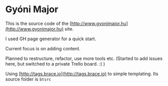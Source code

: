 Gyóni Major
==========

This is the source code of the [http://www.gyonimajor.hu](http://www.gyonimajor.hu) site.

I used GH page generator for a quick start. 

Current focus is on adding content. 

Planned to restructure, refactor, use more tools etc. (Started to add issues here, but switched to a private Trello board. :) )

Using [http://tags.brace.io](http://tags.brace.io) to simple templating. Its source folder is `btsrc` 
